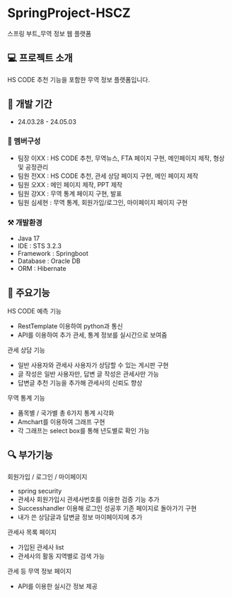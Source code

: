 # SpringProject-HSCZ
스프링 부트_무역 정보 웹 플랫폼

## 💻 프로젝트 소개
HS CODE 추천 기능을 포함한 무역 정보 플랫폼입니다.

## 🐎 개발 기간
* 24.03.28 - 24.05.03

### 🐤 멤버구성
* 팀장 이XX : HS CODE 추천, 무역뉴스, FTA 페이지 구현, 메인페이지 제작, 형상 및 공정관리
* 팀원 전XX : HS CODE 추천, 관세 상담 페이지 구현, 메인 페이지 제작
* 팀원 오XX : 메인 페이지 제작, PPT 제작
* 팀원 강XX : 무역 통계 페이지 구현, 발표
* 팀원 심세현 : 무역 통계, 회원가입/로그인, 마이페이지 페이지 구현

### ⚒ 개발환경
* Java 17
* IDE : STS 3.2.3
* Framework : Springboot
* Database : Oracle DB
* ORM : Hibernate

## 📌 주요기능
HS CODE 예측 기능
* RestTemplate 이용하여 python과 통신
* API를 이용하여 추가 관세, 통계 정보를 실시간으로 보여줌

관세 상담 기능
* 일반 사용자와 관세사 사용자가 상담할 수 있는 게시판 구현
* 글 작성은 일반 사용자만, 답변 글 작성은 관세사만 가능
* 답변글 추천 기능을 추가해 관세사의 신뢰도 향상

무역 통계 기능
* 품목별 / 국가별 총 6가지 통계 시각화
* Amchart를 이용하여 그래프 구현
* 각 그래프는 select box를 통해 년도별로 확인 가능

## 🔍 부가기능
회원가입 / 로그인 / 마이페이지
* spring security
* 관세사 회원가입시 관세사번호를 이용한 검증 기능 추가
* Successhandler 이용해 로그인 성공후 기존 페이지로 돌아가기 구현
* 내가 쓴 상담글과 답변글 정보 마이페이지에 추가

관세사 목록 페이지
* 가입된 관세사 list
* 관세사의 활동 지역별로 검색 가능

관세 등 무역 정보 페이지
* API를 이용한 실시간 정보 제공




